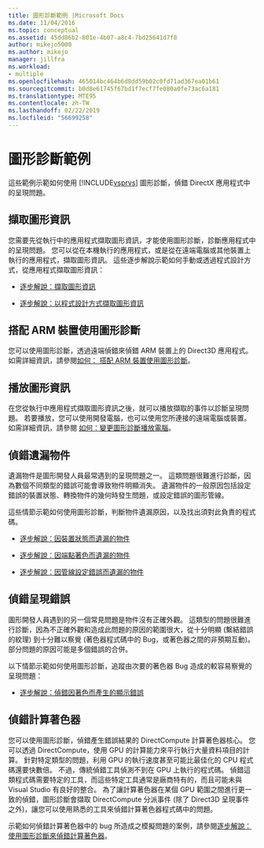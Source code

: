 ```yaml
---
title: 圖形診斷範例 |Microsoft Docs
ms.date: 11/04/2016
ms.topic: conceptual
ms.assetid: 45dd86b2-801e-4b07-a8c4-7bd25641d7f8
author: mikejo5000
ms.author: mikejo
manager: jillfra
ms.workload:
- multiple
ms.openlocfilehash: 465014bc464b6d8dd59b02c0fd71ad367ea01b61
ms.sourcegitcommit: b0d8e61745f67bd1f7ecf7fe080a0fe73ac6a181
ms.translationtype: MTE95
ms.contentlocale: zh-TW
ms.lasthandoff: 02/22/2019
ms.locfileid: "56699258"
---
```

# <a name="graphics-diagnostics-examples"></a>圖形診斷範例
這些範例示範如何使用 [!INCLUDE[vsprvs](../../code-quality/includes/vsprvs_md.md)] 圖形診斷，偵錯 DirectX 應用程式中的呈現問題。

## <a name="capturing-graphics-information"></a>擷取圖形資訊
 您需要先從執行中的應用程式擷取圖形資訊，才能使用圖形診斷，診斷應用程式中的呈現問題。 您可以從在本機執行的應用程式，或是從在遠端電腦或其他裝置上執行的應用程式，擷取圖形資訊。 這些逐步解說示範如何手動或透過程式設計方式，從應用程式擷取圖形資訊：

-   [逐步解說：擷取圖形資訊](walkthrough-capturing-graphics-information.md)

-   [逐步解說：以程式設計方式擷取圖形資訊](walkthrough-capturing-graphics-information-programmatically.md)

## <a name="use-graphics-diagnostics-with-an-arm-based-device"></a>搭配 ARM 裝置使用圖形診斷
 您可以使用圖形診斷，透過遠端偵錯來偵錯 ARM 裝置上的 Direct3D 應用程式。 如需詳細資訊，請參閱[如何： 搭配 ARM 裝置使用圖形診斷](/visualstudio/debugger/graphics/graphics-diagnostics-examples)。

## <a name="playing-back-graphics-information"></a>播放圖形資訊
 在您從執行中應用程式擷取圖形資訊之後，就可以播放擷取的事件以診斷呈現問題。 若要播放，您可以使用開發電腦，也可以使用您所連接的遠端電腦或裝置。 如需詳細資訊，請參閱 [如何：變更圖形診斷播放電腦](how-to-change-the-graphics-diagnostics-playback-machine.md)。

## <a name="debugging-missing-objects"></a>偵錯遺漏物件
 遺漏物件是圖形開發人員最常遇到的呈現問題之一。 這類問題很難進行診斷，因為數個不同類型的錯誤可能會導致物件明顯消失。 遺漏物件的一般原因包括設定錯誤的裝置狀態、轉換物件的幾何時發生問題，或設定錯誤的圖形管線。

 這些情節示範如何使用圖形診斷，判斷物件遺漏原因，以及找出須對此負責的程式碼。

-   [逐步解說：因裝置狀態而遺漏的物件](walkthrough-missing-objects-due-to-device-state.md)

-   [逐步解說：因端點著色而遺漏的物件](walkthrough-missing-objects-due-to-vertex-shading.md)

-   [逐步解說：因管線設定錯誤而遺漏的物件](walkthrough-missing-objects-due-to-misconfigured-pipeline.md)

## <a name="debugging-rendering-errors"></a>偵錯呈現錯誤
 圖形開發人員遇到的另一個常見問題是物件沒有正確外觀。 這類型的問題很難進行診斷，因為不正確外觀和造成此問題的原因的範圍很大，從十分明顯 (繫結錯誤的紋理) 到十分難以察覺 (著色器程式碼中的 Bug，或著色器之間的非預期互動)。 部分問題的原因可能是多個錯誤的合併。

 以下情節示範如何使用圖形診斷，追蹤由次要的著色器 Bug 造成的較容易察覺的呈現問題：

-   [逐步解說：偵錯因著色而產生的顯示錯誤](walkthrough-debugging-rendering-errors-due-to-shading.md)

## <a name="debugging-compute-shaders"></a>偵錯計算著色器
 您可以使用圖形診斷，偵錯產生錯誤結果的 DirectCompute 計算著色器核心。 您可以透過 DirectCompute，使用 GPU 的計算能力來平行執行大量資料項目的計算。 針對特定類型的問題，利用 GPU 的執行速度甚至可能比最佳化的 CPU 程式碼還要快數倍。 不過，傳統偵錯工具偵測不到在 GPU 上執行的程式碼。 偵錯這類程式碼需要特定的工具，而這些特定工具通常是廠商特有的，而且可能未與 Visual Studio 有良好的整合。 為了讓計算著色器在某個 GPU 範圍之間進行更一致的偵錯，圖形診斷會擷取 DirectCompute 分派事件 (除了 Direct3D 呈現事件之外)，讓您可以使用熟悉的工具來偵錯計算著色器程式碼中的問題。

 示範如何偵錯計算著色器中的 bug 所造成之模擬問題的案例，請參閱[逐步解說： 使用圖形診斷來偵錯計算著色器](walkthrough-using-graphics-diagnostics-to-debug-a-compute-shader.md)。